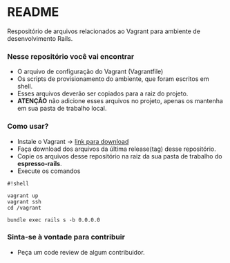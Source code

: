 # README #

Respositório de arquivos relacionados ao Vagrant para ambiente de desenvolvimento Rails.

### Nesse repositório você vai encontrar ###

* O arquivo de configuração do Vagrant (Vagrantfile)
* Os scripts de provisionamento do ambiente, que foram escritos em shell.
* Esses arquivos deverão ser copiados para a raiz do projeto.
* **ATENÇÂO** não adicione esses arquivos no projeto, apenas os mantenha em sua pasta de trabalho local.

### Como usar? ###

* Instale o Vagrant -> [link para download](https://www.vagrantup.com/downloads.html)
* Faça download dos arquivos da última release(tag) desse repositório.
* Copie os arquivos desse repositório na raiz da sua pasta de trabalho do **espresso-rails**.
* Execute os comandos

```
#!shell

vagrant up
vagrant ssh
cd /vagrant

bundle exec rails s -b 0.0.0.0
```

### Sinta-se à vontade para contribuir ###

* Peça um code review de algum contribuidor.
